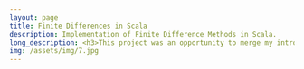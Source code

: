 ```yaml
---
layout: page
title: Finite Differences in Scala
description: Implementation of Finite Difference Methods in Scala.
long_description: <h3>This project was an opportunity to merge my introduction to Scala with my graduate research in Finite Difference methods for Partial Differential Equations. There are two packages implemented so far for the 1-D case.</h3><h3>For more details, <a href="https://github.com/ZackBarry/FiniteDifferences" style="color:blue">see the repository.</a></h3>
img: /assets/img/7.jpg
---
```


